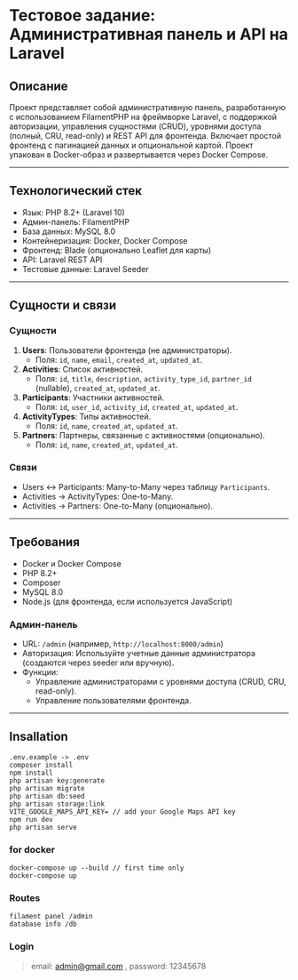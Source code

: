 # Тестовое задание: Административная панель и API на Laravel

## Описание

Проект представляет собой административную панель, разработанную с использованием FilamentPHP на фреймворке Laravel, с
поддержкой авторизации, управления сущностями (CRUD), уровнями доступа (полный, CRU, read-only) и REST API для
фронтенда. Включает простой фронтенд с пагинацией данных и опциональной картой. Проект упакован в Docker-образ и
развертывается через Docker Compose.

---

## Технологический стек

- Язык: PHP 8.2+ (Laravel 10)
- Админ-панель: FilamentPHP
- База данных: MySQL 8.0
- Контейнеризация: Docker, Docker Compose
- Фронтенд: Blade (опционально Leaflet для карты)
- API: Laravel REST API
- Тестовые данные: Laravel Seeder

---

## Сущности и связи

### Сущности

1. **Users**: Пользователи фронтенда (не администраторы).
    - Поля: `id`, `name`, `email`, `created_at`, `updated_at`.
2. **Activities**: Список активностей.
    - Поля: `id`, `title`, `description`, `activity_type_id`, `partner_id` (nullable), `created_at`, `updated_at`.
3. **Participants**: Участники активностей.
    - Поля: `id`, `user_id`, `activity_id`, `created_at`, `updated_at`.
4. **ActivityTypes**: Типы активностей.
    - Поля: `id`, `name`, `created_at`, `updated_at`.
5. **Partners**: Партнеры, связанные с активностями (опционально).
    - Поля: `id`, `name`, `created_at`, `updated_at`.

### Связи

- Users ↔ Participants: Many-to-Many через таблицу `Participants`.
- Activities → ActivityTypes: One-to-Many.
- Activities → Partners: One-to-Many (опционально).

---

## Требования

- Docker и Docker Compose
- PHP 8.2+
- Composer
- MySQL 8.0
- Node.js (для фронтенда, если используется JavaScript)

### Админ-панель

- URL: `/admin` (например, `http://localhost:8000/admin`)
- Авторизация: Используйте учетные данные администратора (создаются через seeder или вручную).
- Функции:
    - Управление администраторами с уровнями доступа (CRUD, CRU, read-only).
    - Управление пользователями фронтенда.

---

## Insallation

```
.env.example -> .env
composer install
npm install
php artisan key:generate
php artisan migrate
php artisan db:seed
php artisan storage:link
VITE_GOOGLE_MAPS_API_KEY= // add your Google Maps API key
npm run dev
php artisan serve
```

### for docker

``` 
docker-compose up --build // first time only
docker-compose up
```

### Routes

```
filament panel /admin
database info /db
```

### Login

> email: admin@gmail.com ,
> password: 12345678
